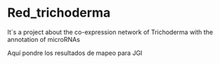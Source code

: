 # Red_trichoderma
It´s a project about the co-expression network of Trichoderma with the annotation of microRNAs



Aquí pondre los resultados de mapeo para JGI

